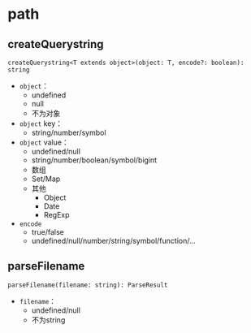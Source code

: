 # path

## createQuerystring

`createQuerystring<T extends object>(object: T, encode?: boolean): string`

- `object`：
  - undefined
  - null
  - 不为对象
- `object` key：
  - string/number/symbol
- `object` value：
  - undefined/null
  - string/number/boolean/symbol/bigint
  - 数组
  - Set/Map
  - 其他
    - Object
    - Date
    - RegExp
- `encode`
  - true/false
  - undefined/null/number/string/symbol/function/...

## parseFilename

`parseFilename(filename: string): ParseResult`

- `filename`：
  - undefined/null
  - 不为string